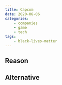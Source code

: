 ```yaml
---
title: Capcom
date: 2020-06-06
categories:
    - companies
    - game
    - tech
tags:
    - black-lives-matter
---
```


## Reason


## Alternative

